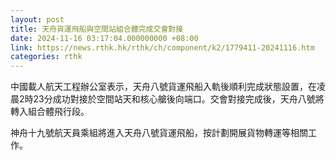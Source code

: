 ```yaml
---
layout: post
title: 天舟貨運飛船與空間站組合體完成交會對接
date: 2024-11-16 03:17:04.000000000 +08:00
link: https://news.rthk.hk/rthk/ch/component/k2/1779411-20241116.htm
categories: rthk
---
```


中國載人航天工程辦公室表示，天舟八號貨運飛船入軌後順利完成狀態設置，在凌晨2時23分成功對接於空間站天和核心艙後向端口。交會對接完成後，天舟八號將轉入組合體飛行段。

神舟十九號航天員乘組將進入天舟八號貨運飛船，按計劃開展貨物轉運等相關工作。
